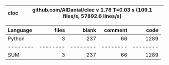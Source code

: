 cloc|github.com/AlDanial/cloc v 1.78  T=0.03 s (109.1 files/s, 57892.6 lines/s)
--- | ---

Language|files|blank|comment|code
:-------|-------:|-------:|-------:|-------:
Python|3|237|66|1289
--------|--------|--------|--------|--------
SUM:|3|237|66|1289
